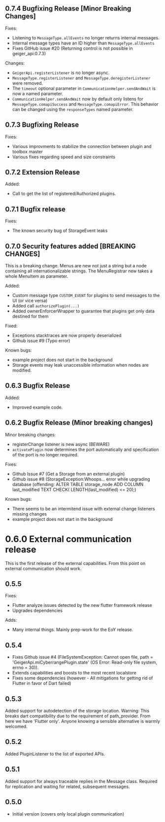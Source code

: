 ## 0.7.4 Bugfixing Release [Minor Breaking Changes]

Fixes:
- Listening to `MessageType.allEvents` no longer returns internal messages.
- Internal message types have an ID higher than `MessageType.allEvents`
- Fixes GitHub issue #20 (Returning control is not possible in geiger_api:0.7.3)

Changes:
- `GeigerApi.registerListener` is no longer async.
- `MessageType.registerListener` and `MessageType.deregisterListener` were removed.
- The `timeout` optional parameter in `CommunicationHelper.sendAndWait` is now a named parameter.
- `CommunicationHelper.sendAndWait` now by default only listens for `MessageType.comapiSuccess`
  and `MessageType.comapiError`. This behavior can be changed using the `responseTypes` named parameter.

## 0.7.3 Bugfixing Release

Fixes:
- Various improvments to stabilize the connection between plugin and toolbox master
- Various fixes regarding speed and size constraints

## 0.7.2 Extension Release

Added:

- Call to get the list of registered/Authorized plugins.

## 0.7.1 Bugfix release

Fixes:

- The known security bug of StorageEvent leaks

## 0.7.0 Security features added [BREAKING CHANGES]

This is a breaking change. Menus are new not just a string but a node containing all internationalizable strings. The
MenuRegistrar new takes a whole MenuItem as parameter.

Added:

- Custom message type ```CUSTOM_EVENT``` for plugins to send messages to the UI (or vice versa)
- Added call ```authorizePlugin(...)```
- Added ownerEnforcerWrapper to guarantee that plugins get only data destined for them

Fixed:

- Exceptions stacktraces are now properly deserialized
- Github issue #9 (Typo error)

Known bugs:

- example project does not start in the background
- Storage events may leak unaccessible information when nodes are modified.

## 0.6.3 Bugfix Release

Added:

- Improved example code.

## 0.6.2 Bugfix Release (Minor breaking changes)

Minor breaking changes:

- registerChange listener is new async (BEWARE)
- ```activatePlugin``` now determines the port automatically and specification of the port is no longer required.

Fixes:

- Github Issue #7 (Get a Storage from an external plugin)
- Github issue #8 (StorageException:Whoops... error while upgrading database (offending: ALTER TABLE storage_node ADD
  COLUMN last_modified TEXT CHECK( LENGTH(last_modified) <= 20);)

Known bugs:

- There seems to be an intermitend issue with external change listeners missing changes
- example project does not start in the background

# 0.6.0 External communication release

This is the first release of the external capabilities. From this point on external communication should work.

## 0.5.5

Fixes:

- Flutter analyze issues detected by the new flutter framework release
- Upgrades dependencies

Adds:

- Many internal things. Mainly prep-work for the EoY release.

## 0.5.4

- Fixes Github issue #4 (FileSystemException: Cannot open file, path = 'GeigerApi.miCyberrangePlugin.state' (OS Error:
  Read-only file system, errno = 30)).
- Extends capabilities and boosts to the most recent localstore
- Fixes some dependencies (however - All mitigations for getting rid of Flutter in favor of Dart failed)

## 0.5.3

Added support for autodetection of the storage location. Warning: This breaks dart compatibility due to the requirement
of path_provider. From here we have 'Flutter only'. Anyone knowing a sensible alternative is warmly welcomed.

## 0.5.2

Added PluginListener to the list of exported APIs.

## 0.5.1

Added support for always traceable replies in the Message class. Required for replication and waiting for related,
subsequent messages.

## 0.5.0

- Initial version (covers only local plugin communication)
